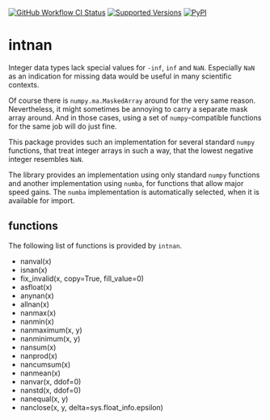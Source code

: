 [![GitHub Workflow CI Status](https://img.shields.io/github/workflow/status/ml31415/intnan/Python%20package?logo=github&style=flat)](https://github.com/ml31415/intnan/actions)
[![Supported Versions](https://img.shields.io/pypi/pyversions/intnan.svg)](https://pypi.org/project/intnan)
[![PyPI](https://img.shields.io/pypi/v/intnan.svg?style=flat)](https://pypi.org/project/intnan/)

# intnan

Integer data types lack special values for `-inf`, `inf` and `NaN`. Especially
`NaN` as an indication for missing data would be useful in many scientific contexts.

Of course there is `numpy.ma.MaskedArray` around for the very same reason. Nevertheless,
it might sometimes be annoying to carry a separate mask array around. And in those cases,
using a set of `numpy`-compatible functions for the same job will do just fine.

This package provides such an implementation for several standard `numpy` functions, that 
treat integer arrays in such a way, that the lowest negative integer resembles `NaN`.

The library provides an implementation using only standard `numpy` functions and
another implementation using `numba`, for functions that allow major speed gains. 
The `numba` implementation is automatically selected, when it is available for import.

## functions

The following list of functions is provided by `intnan`.

- nanval(x)
- isnan(x)
- fix_invalid(x, copy=True, fill_value=0)
- asfloat(x)
- anynan(x)
- allnan(x)
- nanmax(x)
- nanmin(x)
- nanmaximum(x, y)
- nanminimum(x, y)
- nansum(x)
- nanprod(x)
- nancumsum(x)
- nanmean(x)
- nanvar(x, ddof=0)
- nanstd(x, ddof=0)
- nanequal(x, y)
- nanclose(x, y, delta=sys.float_info.epsilon)
